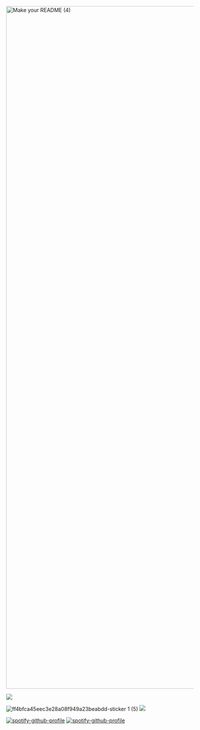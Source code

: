 <img width="1834" alt="Make your README (4)" src="https://user-images.githubusercontent.com/81405395/236665220-cc6d51b7-7135-4b71-86a8-8c1414bd0efe.png"> 


![](http://github-profile-summary-cards.vercel.app/api/cards/profile-details?username=Mohnish2004&theme=bear)

![ff4bfca45eec3e28a08f949a23beabdd-sticker 1 (5)](https://user-images.githubusercontent.com/81405395/236667690-84bc02df-a884-47e2-8f56-82502b737916.png) ![](http://github-profile-summary-cards.vercel.app/api/cards/stats?username=Mohnish2004&theme=bear)

[![spotify-github-profile](https://spotify-github-profile.vercel.app/api/view?uid=i4lux9oj5cant2pv0ncxus0f3&cover_image=false&theme=natemoo-re&show_offline=false&background_color=1f2023&interchange=false&bar_color=52ab4c&bar_color_cover=false)](https://github.com/kittinan/spotify-github-profile)
[![spotify-github-profile](https://spotify-github-profile.vercel.app/api/view?uid=i4lux9oj5cant2pv0ncxus0f3&cover_image=false&theme=default&show_offline=false&background_color=1f2023&interchange=false&bar_color=52ab4c&bar_color_cover=false)](https://github.com/kittinan/spotify-github-profile)




















<!-- 
- 🔭 I’m currently working on ...
- 🌱 I’m currently learning ...
- 👯 I’m looking to collaborate on ...
- 🤔 I’m looking for help with ...
- 💬 Ask me about ...
- 📫 How to reach me: ...
- 😄 Pronouns: ...
- ⚡ Fun fact: ... -->

